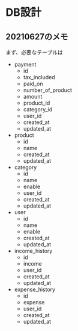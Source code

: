 # DB設計

## 20210627のメモ

まず、必要なテーブルは

* payment
  * id
  * tax_included
  * paid_on
  * number_of_product
  * amount
  * product_id
  * category_id
  * user_id
  * created_at
  * updated_at
* product
  * id
  * name
  * created_at
  * updated_at
* category
  * id
  * name
  * enable
  * user_id
  * created_at
  * updated_at
* user
  * id
  * name
  * enable
  * created_at
  * updated_at
* income_history
  * id
  * income
  * user_id
  * created_at
  * updated_at
* expense_history
  * id
  * expense
  * user_id
  * created_at
  * updated_at
